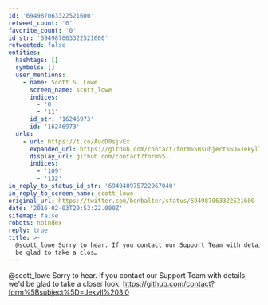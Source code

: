 ```yaml
---
id: '694987063322521600'
retweet_count: '0'
favorite_count: '0'
id_str: '694987063322521600'
retweeted: false
entities:
  hashtags: []
  symbols: []
  user_mentions:
    - name: Scott S. Lowe
      screen_name: scott_lowe
      indices:
        - '0'
        - '11'
      id_str: '16246973'
      id: '16246973'
  urls:
    - url: https://t.co/AvcD0sjvEx
      expanded_url: https://github.com/contact?form%5Bsubject%5D=Jekyll%203.0
      display_url: github.com/contact?form%5…
      indices:
        - '109'
        - '132'
in_reply_to_status_id_str: '694940975722967040'
in_reply_to_screen_name: scott_lowe
original_url: https://twitter.com/benbalter/status/694987063322521600
date: '2016-02-03T20:53:22.000Z'
sitemap: false
robots: noindex
reply: true
title: >-
  @scott_lowe Sorry to hear. If you contact our Support Team with details, we'd
  be glad to take a clos…
---
```


@scott_lowe Sorry to hear. If you contact our Support Team with details, we'd be glad to take a closer look. https://github.com/contact?form%5Bsubject%5D=Jekyll%203.0